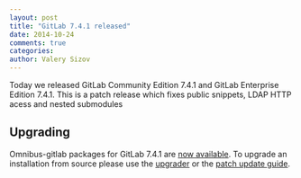 ```yaml
---
layout: post
title: "GitLab 7.4.1 released"
date: 2014-10-24
comments: true
categories:
author: Valery Sizov
---
```


Today we released GitLab Community Edition 7.4.1 and GitLab Enterprise Edition
7.4.1. This is a patch release which fixes public snippets, LDAP HTTP acess and nested submodules

## Upgrading
Omnibus-gitlab packages for GitLab 7.4.1 are [now
available](https://about.gitlab.com/downloads/). To upgrade an installation
from source please use the
[upgrader](http://doc.gitlab.com/ce/update/upgrader.html) or the [patch update
guide](http://doc.gitlab.com/ce/update/patch_versions.html).